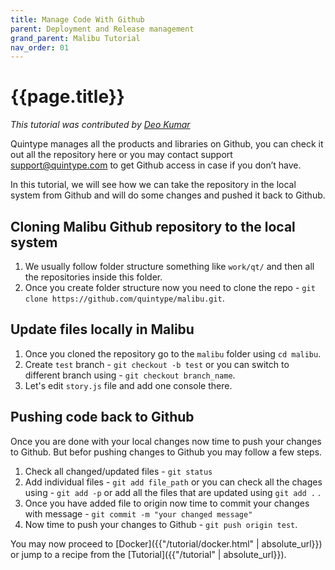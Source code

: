 ```yaml
---
title: Manage Code With Github
parent: Deployment and Release management
grand_parent: Malibu Tutorial
nav_order: 01
---
```


# {{page.title}}

*This tutorial was contributed by [Deo Kumar](https://www.linkedin.com/in/deo-kumar)*

Quintype manages all the products and libraries on Github, you can check it out all the repository here or you may contact support support@quintype.com to get Github access in case if you don’t have.

In this tutorial, we will see how we can take the repository in the local system from Github and will do some changes and pushed it back to Github.

## Cloning Malibu Github repository to the local system

1. We usually follow folder structure something like `work/qt/` and then all the repositories inside this folder.
2. Once you create folder structure now you need to clone the repo - `git clone https://github.com/quintype/malibu.git`.

## Update files locally in Malibu

1. Once you cloned the repository go to the `malibu` folder using `cd malibu`.
2. Create `test` branch - `git checkout -b test` or you can switch to different branch using - `git checkout branch_name`.
3. Let's edit `story.js` file and add one console there.

## Pushing code back to Github

Once you are done with your local changes now time to push your changes to Github. But befor pushing changes to Github you may follow a few steps.

1. Check all changed/updated files - `git status`
2. Add individual files  - `git add file_path` or you can check all the chages using - `git add -p` or add all the files that are updated using `git add .` .
3. Once you have added file to origin now time to commit your changes with message - `git commit -m "your changed message"`
4. Now time to push your changes to Github - `git push origin test`.

You may now proceed to [Docker]({{"/tutorial/docker.html" | absolute_url}}) or jump to a recipe from the [Tutorial]({{"/tutorial" | absolute_url}}).